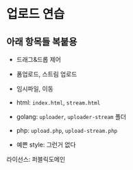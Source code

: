 # 업로드 연습

## 아래 항목들 복붙용

* 드래그&드롭 제어
* 폼업로드, 스트림 업로드
* 임시파일, 이동

* html: `index.html`, `stream.html`
* golang: `uploader`, `uploader-stream` 폴더
* php: `upload.php`, `upload-stream.php`
* 예쁜 style: 그런거 없다

라이선스: 퍼블릭도메인
